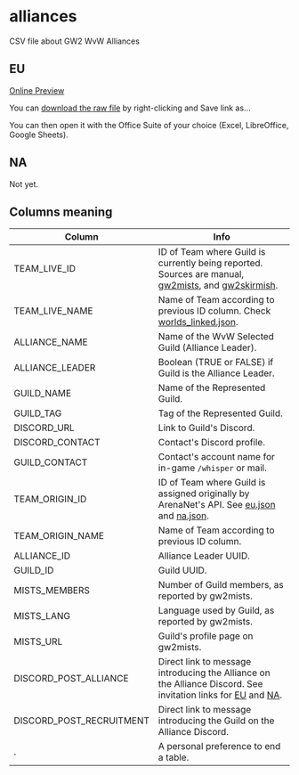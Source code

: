 # alliances

CSV file about GW2 WvW Alliances

## EU

[Online Preview](alliances-eu.csv)

You can [download the raw file](https://raw.githubusercontent.com/gw2skirmish/alliances/main/alliances-eu.csv) by right-clicking and Save link as... 

You can then open it with the Office Suite of your choice (Excel, LibreOffice, Google Sheets).

## NA

Not yet.

## Columns meaning

Column | Info
---|---
TEAM_LIVE_ID|ID of Team where Guild is currently being reported. Sources are manual, [gw2mists](https://gw2mists.com/leaderboards/player), and [gw2skirmish](https://gw2skirmish.mikamika.top/gw2claims/).
TEAM_LIVE_NAME|Name of Team according to previous ID column. Check [worlds_linked.json](https://github.com/gw2skirmish/gw2skirmish.github.io/blob/main/worlds_linked.json).
ALLIANCE_NAME|Name of the WvW Selected Guild (Alliance Leader).
ALLIANCE_LEADER|Boolean (TRUE or FALSE) if Guild is the Alliance Leader.
GUILD_NAME|Name of the Represented Guild.
GUILD_TAG|Tag of the Represented Guild.
DISCORD_URL|Link to Guild's Discord.
DISCORD_CONTACT|Contact's Discord profile.
GUILD_CONTACT|Contact's account name for in-game `/whisper` or mail.
TEAM_ORIGIN_ID|ID of Team where Guild is assigned originally by ArenaNet's API. See [eu.json](https://api.guildwars2.com/v2/wvw/guilds/eu) and [na.json](https://api.guildwars2.com/v2/wvw/guilds/na).
TEAM_ORIGIN_NAME|Name of Team according to previous ID column.
ALLIANCE_ID|Alliance Leader UUID.
GUILD_ID|Guild UUID.
MISTS_MEMBERS|Number of Guild members, as reported by gw2mists.
MISTS_LANG|Language used by Guild, as reported by gw2mists.
MISTS_URL|Guild's profile page on gw2mists.
DISCORD_POST_ALLIANCE|Direct link to message introducing the Alliance on the Alliance Discord. See invitation links for [EU](https://discord.gg/QPHHe8GZrD) and [NA](https://discord.gg/26k9WRZsua).
DISCORD_POST_RECRUITMENT|Direct link to message introducing the Guild on the Alliance Discord.
.|A personal preference to end a table.
